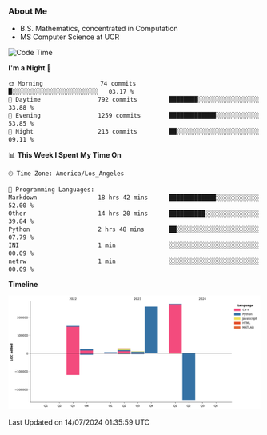 ### About Me

- B.S. Mathematics, concentrated in Computation
- MS Computer Science at UCR



<!--START_SECTION:waka-->
![Code Time](http://img.shields.io/badge/Code%20Time-283%20hrs%2016%20mins-blue)

**I'm a Night 🦉** 

```text
🌞 Morning                74 commits          █░░░░░░░░░░░░░░░░░░░░░░░░   03.17 % 
🌆 Daytime                792 commits         ████████░░░░░░░░░░░░░░░░░   33.88 % 
🌃 Evening                1259 commits        █████████████░░░░░░░░░░░░   53.85 % 
🌙 Night                  213 commits         ██░░░░░░░░░░░░░░░░░░░░░░░   09.11 % 
```


📊 **This Week I Spent My Time On** 

```text
🕑︎ Time Zone: America/Los_Angeles

💬 Programming Languages: 
Markdown                 18 hrs 42 mins      █████████████░░░░░░░░░░░░   52.00 % 
Other                    14 hrs 20 mins      ██████████░░░░░░░░░░░░░░░   39.84 % 
Python                   2 hrs 48 mins       ██░░░░░░░░░░░░░░░░░░░░░░░   07.79 % 
INI                      1 min               ░░░░░░░░░░░░░░░░░░░░░░░░░   00.09 % 
netrw                    1 min               ░░░░░░░░░░░░░░░░░░░░░░░░░   00.09 % 
```

**Timeline**

![Lines of Code chart](https://raw.githubusercontent.com/nickocruzm/nickocruzm/main/assets/bar_graph.png)


 Last Updated on 14/07/2024 01:35:59 UTC
<!--END_SECTION:waka-->
